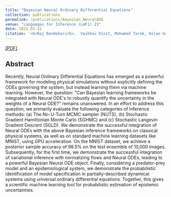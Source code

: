 ```yaml
---
title: "Bayesian Neural Ordinary Differential Equations"
collection: publications
permalink: /publications/Bayesian_NeuralODE
venue: "Languages for Inference (LAF1) 21"
date: 2021-01-22
citation: '<b>Raj Dandekar</b>,  Vaibhav Dixit, Mohamed Tarek, Aslan Garcia-Valadez, Chris Rackauckas<i>LAFI 2021.</i>'
---
```


[[PDF]](https://RajDandekar.github.io/files/Bayesian_NeuralODE.pdf)

## Abstract
Recently, Neural Ordinary Differential Equations has emerged as a powerful framework for modeling physical simulations without explicitly defining the ODEs governing the system, but instead learning them via machine learning. However, the question: "Can Bayesian learning frameworks be integrated with Neural ODE's to robustly quantify the uncertainty in the weights of a Neural ODE?" remains unanswered. In an effort to address this question, we primarily evaluate the following categories of inference methods: (a) The No-U-Turn MCMC sampler (NUTS), (b) Stochastic Gradient Hamiltonian Monte Carlo (SGHMC) and (c) Stochastic Langevin Gradient Descent (SGLD). We demonstrate the successful integration of Neural ODEs with the above Bayesian inference frameworks on classical physical systems, as well as on standard machine learning datasets like MNIST, using GPU acceleration. On the MNIST dataset, we achieve a posterior sample accuracy of 98.5% on the test ensemble of 10,000 images. Subsequently, for the first time, we demonstrate the successful integration of variational inference with normalizing flows and Neural ODEs, leading to a powerful Bayesian Neural ODE object. Finally, considering a predator-prey model and an epidemiological system, we demonstrate the probabilistic identification of model specification in partially-described dynamical systems using universal ordinary differential equations. Together, this gives a scientific machine learning tool for probabilistic estimation of epistemic uncertainties.
